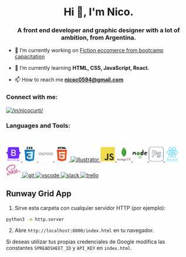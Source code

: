 <h1 align="center">Hi 👋, I'm Nico.</h1>
<h3 align="center">A front end developer and graphic designer with a lot of ambition, from Argentina.</h3>

- 🔭 I’m currently working on [Fiction eccomerce from bootcamp capacitation](https://nicocurti1.github.io/index.html)

- 🌱 I’m currently learning **HTML, CSS, JavaScript, React.**

- 📫 How to reach me **nicoc0594@gmail.com**

<h3 align="left">Connect with me:</h3>
<p align="left">
<a href="https://linkedin.com/in/nicocurti/" target="blank"><img align="center" src="https://raw.githubusercontent.com/rahuldkjain/github-profile-readme-generator/master/src/images/icons/Social/linked-in-alt.svg" alt="/in/nicocurti/" height="30" width="40" /></a>
</p>

<h3 align="left">Languages and Tools:</h3>
<br>
<p align="left"> 
<a href="https://getbootstrap.com" target="_blank" rel="noreferrer"> <img src="https://raw.githubusercontent.com/devicons/devicon/master/icons/bootstrap/bootstrap-plain-wordmark.svg" alt="bootstrap" width="40" height="40"/> </a> <a href="https://www.w3schools.com/css/" target="_blank" rel="noreferrer"> <img src="https://raw.githubusercontent.com/devicons/devicon/master/icons/css3/css3-original-wordmark.svg" alt="css3" width="40" height="40"/> </a> <a href="https://expressjs.com" target="_blank" rel="noreferrer"> <img src="https://raw.githubusercontent.com/devicons/devicon/master/icons/express/express-original-wordmark.svg" alt="express" width="40" height="40"/> </a> <a href="https://www.w3.org/html/" target="_blank" rel="noreferrer"> <img src="https://raw.githubusercontent.com/devicons/devicon/master/icons/html5/html5-original-wordmark.svg" alt="html5" width="40" height="40"/> </a> <a href="https://www.adobe.com/in/products/illustrator.html" target="_blank" rel="noreferrer"> <img src="https://www.vectorlogo.zone/logos/adobe_illustrator/adobe_illustrator-icon.svg" alt="illustrator" width="40" height="40"/> </a> <a href="https://developer.mozilla.org/en-US/docs/Web/JavaScript" target="_blank" rel="noreferrer"> <img src="https://raw.githubusercontent.com/devicons/devicon/master/icons/javascript/javascript-original.svg" alt="javascript" width="40" height="40"/> </a> <a href="https://www.mongodb.com/" target="_blank" rel="noreferrer"> <img src="https://raw.githubusercontent.com/devicons/devicon/master/icons/mongodb/mongodb-original-wordmark.svg" alt="mongodb" width="40" height="40"/> </a> <a href="https://nodejs.org" target="_blank" rel="noreferrer"> <img src="https://raw.githubusercontent.com/devicons/devicon/master/icons/nodejs/nodejs-original-wordmark.svg" alt="nodejs" width="40" height="40"/> </a> <a href="https://www.photoshop.com/en" target="_blank" rel="noreferrer"> <img src="https://raw.githubusercontent.com/devicons/devicon/master/icons/photoshop/photoshop-line.svg" alt="photoshop" width="40" height="40"/> </a> <a href="https://reactjs.org/" target="_blank" rel="noreferrer"> <img src="https://raw.githubusercontent.com/devicons/devicon/master/icons/react/react-original-wordmark.svg" alt="react" width="40" height="40"/> </a> <a href="https://sass-lang.com" target="_blank" rel="noreferrer"> <img src="https://raw.githubusercontent.com/devicons/devicon/master/icons/sass/sass-original.svg" alt="sass" width="40" height="40"/> </a> <a href="https://git-scm.com/" target="_blank" rel="noreferrer"> <img src="https://cdn-icons.flaticon.com/png/512/4494/premium/4494740.png?token=exp=1643148481~hmac=d4d952065d9c2e1f4f62591937ffaf32" alt="git" width="40" height="40"/> </a> <a href="https://code.visualstudio.com/" target="_blank" rel="noreferrer"> <img src="https://cdn-icons-png.flaticon.com/512/906/906324.png" alt="vscode" width="40" height="40"/> </a> <a href="https://slack.com/intl/es-ar/" target="_blank" rel="noreferrer"> <img src="https://cdn-icons-png.flaticon.com/512/2111/2111615.png" alt="slack" width="40" height="40"/> </a> <a href="https://trello.com/es" target="_blank" rel="noreferrer"> <img src="https://cdn-icons.flaticon.com/png/512/1313/premium/1313613.png?token=exp=1643149173~hmac=8e34939378ef9409605b1e0a8cb6d161" alt="trello" width="40" height="40"/> </a>
</p>


## Runway Grid App

1. Sirve esta carpeta con cualquier servidor HTTP (por ejemplo):

```bash
python3 -m http.server
```

2. Abre `http://localhost:8000/index.html` en tu navegador.

Si deseas utilizar tus propias credenciales de Google modifica las constantes `SPREADSHEET_ID` y `API_KEY` en `index.html`.
